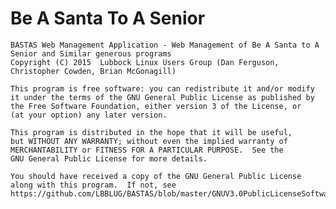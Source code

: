 # Be A Santa To A Senior

    BASTAS Web Management Application - Web Management of Be A Santa to A Senior and Similar generous programs
    Copyright (C) 2015  Lubbock Linux Users Group (Dan Ferguson, Christopher Cowden, Brian McGonagill)

    This program is free software: you can redistribute it and/or modify
    it under the terms of the GNU General Public License as published by
    the Free Software Foundation, either version 3 of the License, or
    (at your option) any later version.

    This program is distributed in the hope that it will be useful,
    but WITHOUT ANY WARRANTY; without even the implied warranty of
    MERCHANTABILITY or FITNESS FOR A PARTICULAR PURPOSE.  See the
    GNU General Public License for more details.

    You should have received a copy of the GNU General Public License
    along with this program.  If not, see https://github.com/LBBLUG/BASTAS/blob/master/GNUV3.0PublicLicenseSoftware.txt.


